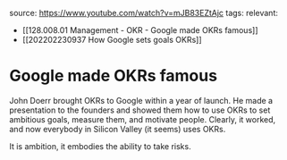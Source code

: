 source: https://www.youtube.com/watch?v=mJB83EZtAjc
tags:
relevant:
- [[128.008.01 Management - OKR - Google made OKRs famous]]
- [[202202230937 How Google sets goals OKRs]]

# Google made OKRs famous

John Doerr brought OKRs to Google within a year of launch. He made a presentation to the founders and showed them how to use OKRs to set ambitious goals, measure them, and motivate people. Clearly, it worked, and now everybody in Silicon Valley (it seems) uses OKRs.

It is ambition, it embodies the ability to take risks.
